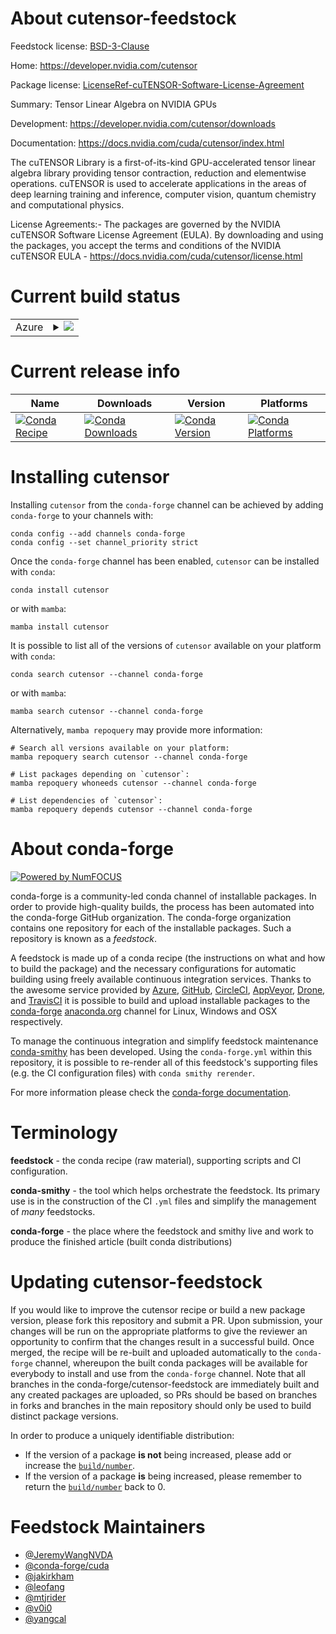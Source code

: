 About cutensor-feedstock
========================

Feedstock license: [BSD-3-Clause](https://github.com/conda-forge/cutensor-feedstock/blob/main/LICENSE.txt)

Home: https://developer.nvidia.com/cutensor

Package license: [LicenseRef-cuTENSOR-Software-License-Agreement](https://docs.nvidia.com/cuda/cutensor/license.html)

Summary: Tensor Linear Algebra on NVIDIA GPUs

Development: https://developer.nvidia.com/cutensor/downloads

Documentation: https://docs.nvidia.com/cuda/cutensor/index.html

The cuTENSOR Library is a first-of-its-kind GPU-accelerated tensor linear
algebra library providing tensor contraction, reduction and elementwise
operations. cuTENSOR is used to accelerate applications in the areas of
deep learning training and inference, computer vision, quantum chemistry
and computational physics.

License Agreements:- The packages are governed by the NVIDIA cuTENSOR
Software License Agreement (EULA). By downloading and using the packages,
you accept the terms and conditions of the NVIDIA cuTENSOR EULA -
https://docs.nvidia.com/cuda/cutensor/license.html


Current build status
====================


<table>
    
  <tr>
    <td>Azure</td>
    <td>
      <details>
        <summary>
          <a href="https://dev.azure.com/conda-forge/feedstock-builds/_build/latest?definitionId=11699&branchName=main">
            <img src="https://dev.azure.com/conda-forge/feedstock-builds/_apis/build/status/cutensor-feedstock?branchName=main">
          </a>
        </summary>
        <table>
          <thead><tr><th>Variant</th><th>Status</th></tr></thead>
          <tbody><tr>
              <td>linux_64_c_compiler_version11cuda_compilernvcccuda_compiler_version11.8cxx_compiler_version11</td>
              <td>
                <a href="https://dev.azure.com/conda-forge/feedstock-builds/_build/latest?definitionId=11699&branchName=main">
                  <img src="https://dev.azure.com/conda-forge/feedstock-builds/_apis/build/status/cutensor-feedstock?branchName=main&jobName=linux&configuration=linux%20linux_64_c_compiler_version11cuda_compilernvcccuda_compiler_version11.8cxx_compiler_version11" alt="variant">
                </a>
              </td>
            </tr><tr>
              <td>linux_64_c_compiler_version13cuda_compilercuda-nvcccuda_compiler_version12.6cxx_compiler_version13</td>
              <td>
                <a href="https://dev.azure.com/conda-forge/feedstock-builds/_build/latest?definitionId=11699&branchName=main">
                  <img src="https://dev.azure.com/conda-forge/feedstock-builds/_apis/build/status/cutensor-feedstock?branchName=main&jobName=linux&configuration=linux%20linux_64_c_compiler_version13cuda_compilercuda-nvcccuda_compiler_version12.6cxx_compiler_version13" alt="variant">
                </a>
              </td>
            </tr><tr>
              <td>linux_aarch64_c_compiler_version11cuda_compilernvcccuda_compiler_version11.8cxx_compiler_version11</td>
              <td>
                <a href="https://dev.azure.com/conda-forge/feedstock-builds/_build/latest?definitionId=11699&branchName=main">
                  <img src="https://dev.azure.com/conda-forge/feedstock-builds/_apis/build/status/cutensor-feedstock?branchName=main&jobName=linux&configuration=linux%20linux_aarch64_c_compiler_version11cuda_compilernvcccuda_compiler_version11.8cxx_compiler_version11" alt="variant">
                </a>
              </td>
            </tr><tr>
              <td>linux_aarch64_c_compiler_version13cuda_compilercuda-nvcccuda_compiler_version12.6cxx_compiler_version13</td>
              <td>
                <a href="https://dev.azure.com/conda-forge/feedstock-builds/_build/latest?definitionId=11699&branchName=main">
                  <img src="https://dev.azure.com/conda-forge/feedstock-builds/_apis/build/status/cutensor-feedstock?branchName=main&jobName=linux&configuration=linux%20linux_aarch64_c_compiler_version13cuda_compilercuda-nvcccuda_compiler_version12.6cxx_compiler_version13" alt="variant">
                </a>
              </td>
            </tr><tr>
              <td>linux_ppc64le_c_compiler_version11cuda_compilernvcccuda_compiler_version11.8cxx_compiler_version11</td>
              <td>
                <a href="https://dev.azure.com/conda-forge/feedstock-builds/_build/latest?definitionId=11699&branchName=main">
                  <img src="https://dev.azure.com/conda-forge/feedstock-builds/_apis/build/status/cutensor-feedstock?branchName=main&jobName=linux&configuration=linux%20linux_ppc64le_c_compiler_version11cuda_compilernvcccuda_compiler_version11.8cxx_compiler_version11" alt="variant">
                </a>
              </td>
            </tr><tr>
              <td>linux_ppc64le_c_compiler_version12cuda_compilercuda-nvcccuda_compiler_version12.4cxx_compiler_version12</td>
              <td>
                <a href="https://dev.azure.com/conda-forge/feedstock-builds/_build/latest?definitionId=11699&branchName=main">
                  <img src="https://dev.azure.com/conda-forge/feedstock-builds/_apis/build/status/cutensor-feedstock?branchName=main&jobName=linux&configuration=linux%20linux_ppc64le_c_compiler_version12cuda_compilercuda-nvcccuda_compiler_version12.4cxx_compiler_version12" alt="variant">
                </a>
              </td>
            </tr><tr>
              <td>win_64_cuda_compilercuda-nvcccuda_compiler_version12.6</td>
              <td>
                <a href="https://dev.azure.com/conda-forge/feedstock-builds/_build/latest?definitionId=11699&branchName=main">
                  <img src="https://dev.azure.com/conda-forge/feedstock-builds/_apis/build/status/cutensor-feedstock?branchName=main&jobName=win&configuration=win%20win_64_cuda_compilercuda-nvcccuda_compiler_version12.6" alt="variant">
                </a>
              </td>
            </tr><tr>
              <td>win_64_cuda_compilernvcccuda_compiler_version11.8</td>
              <td>
                <a href="https://dev.azure.com/conda-forge/feedstock-builds/_build/latest?definitionId=11699&branchName=main">
                  <img src="https://dev.azure.com/conda-forge/feedstock-builds/_apis/build/status/cutensor-feedstock?branchName=main&jobName=win&configuration=win%20win_64_cuda_compilernvcccuda_compiler_version11.8" alt="variant">
                </a>
              </td>
            </tr>
          </tbody>
        </table>
      </details>
    </td>
  </tr>
</table>

Current release info
====================

| Name | Downloads | Version | Platforms |
| --- | --- | --- | --- |
| [![Conda Recipe](https://img.shields.io/badge/recipe-cutensor-green.svg)](https://anaconda.org/conda-forge/cutensor) | [![Conda Downloads](https://img.shields.io/conda/dn/conda-forge/cutensor.svg)](https://anaconda.org/conda-forge/cutensor) | [![Conda Version](https://img.shields.io/conda/vn/conda-forge/cutensor.svg)](https://anaconda.org/conda-forge/cutensor) | [![Conda Platforms](https://img.shields.io/conda/pn/conda-forge/cutensor.svg)](https://anaconda.org/conda-forge/cutensor) |

Installing cutensor
===================

Installing `cutensor` from the `conda-forge` channel can be achieved by adding `conda-forge` to your channels with:

```
conda config --add channels conda-forge
conda config --set channel_priority strict
```

Once the `conda-forge` channel has been enabled, `cutensor` can be installed with `conda`:

```
conda install cutensor
```

or with `mamba`:

```
mamba install cutensor
```

It is possible to list all of the versions of `cutensor` available on your platform with `conda`:

```
conda search cutensor --channel conda-forge
```

or with `mamba`:

```
mamba search cutensor --channel conda-forge
```

Alternatively, `mamba repoquery` may provide more information:

```
# Search all versions available on your platform:
mamba repoquery search cutensor --channel conda-forge

# List packages depending on `cutensor`:
mamba repoquery whoneeds cutensor --channel conda-forge

# List dependencies of `cutensor`:
mamba repoquery depends cutensor --channel conda-forge
```


About conda-forge
=================

[![Powered by
NumFOCUS](https://img.shields.io/badge/powered%20by-NumFOCUS-orange.svg?style=flat&colorA=E1523D&colorB=007D8A)](https://numfocus.org)

conda-forge is a community-led conda channel of installable packages.
In order to provide high-quality builds, the process has been automated into the
conda-forge GitHub organization. The conda-forge organization contains one repository
for each of the installable packages. Such a repository is known as a *feedstock*.

A feedstock is made up of a conda recipe (the instructions on what and how to build
the package) and the necessary configurations for automatic building using freely
available continuous integration services. Thanks to the awesome service provided by
[Azure](https://azure.microsoft.com/en-us/services/devops/), [GitHub](https://github.com/),
[CircleCI](https://circleci.com/), [AppVeyor](https://www.appveyor.com/),
[Drone](https://cloud.drone.io/welcome), and [TravisCI](https://travis-ci.com/)
it is possible to build and upload installable packages to the
[conda-forge](https://anaconda.org/conda-forge) [anaconda.org](https://anaconda.org/)
channel for Linux, Windows and OSX respectively.

To manage the continuous integration and simplify feedstock maintenance
[conda-smithy](https://github.com/conda-forge/conda-smithy) has been developed.
Using the ``conda-forge.yml`` within this repository, it is possible to re-render all of
this feedstock's supporting files (e.g. the CI configuration files) with ``conda smithy rerender``.

For more information please check the [conda-forge documentation](https://conda-forge.org/docs/).

Terminology
===========

**feedstock** - the conda recipe (raw material), supporting scripts and CI configuration.

**conda-smithy** - the tool which helps orchestrate the feedstock.
                   Its primary use is in the construction of the CI ``.yml`` files
                   and simplify the management of *many* feedstocks.

**conda-forge** - the place where the feedstock and smithy live and work to
                  produce the finished article (built conda distributions)


Updating cutensor-feedstock
===========================

If you would like to improve the cutensor recipe or build a new
package version, please fork this repository and submit a PR. Upon submission,
your changes will be run on the appropriate platforms to give the reviewer an
opportunity to confirm that the changes result in a successful build. Once
merged, the recipe will be re-built and uploaded automatically to the
`conda-forge` channel, whereupon the built conda packages will be available for
everybody to install and use from the `conda-forge` channel.
Note that all branches in the conda-forge/cutensor-feedstock are
immediately built and any created packages are uploaded, so PRs should be based
on branches in forks and branches in the main repository should only be used to
build distinct package versions.

In order to produce a uniquely identifiable distribution:
 * If the version of a package **is not** being increased, please add or increase
   the [``build/number``](https://docs.conda.io/projects/conda-build/en/latest/resources/define-metadata.html#build-number-and-string).
 * If the version of a package **is** being increased, please remember to return
   the [``build/number``](https://docs.conda.io/projects/conda-build/en/latest/resources/define-metadata.html#build-number-and-string)
   back to 0.

Feedstock Maintainers
=====================

* [@JeremyWangNVDA](https://github.com/JeremyWangNVDA/)
* [@conda-forge/cuda](https://github.com/orgs/conda-forge/teams/cuda/)
* [@jakirkham](https://github.com/jakirkham/)
* [@leofang](https://github.com/leofang/)
* [@mtjrider](https://github.com/mtjrider/)
* [@v0i0](https://github.com/v0i0/)
* [@yangcal](https://github.com/yangcal/)

